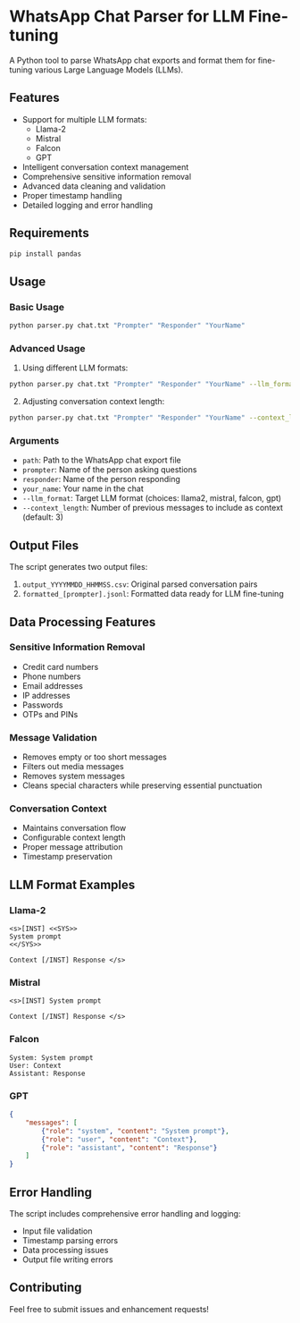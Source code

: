 # WhatsApp Chat Parser for LLM Fine-tuning

A Python tool to parse WhatsApp chat exports and format them for fine-tuning various Large Language Models (LLMs).

## Features

- Support for multiple LLM formats:
  - Llama-2
  - Mistral
  - Falcon
  - GPT
- Intelligent conversation context management
- Comprehensive sensitive information removal
- Advanced data cleaning and validation
- Proper timestamp handling
- Detailed logging and error handling

## Requirements

```bash
pip install pandas
```

## Usage

### Basic Usage

```bash
python parser.py chat.txt "Prompter" "Responder" "YourName"
```

### Advanced Usage

1. Using different LLM formats:
```bash
python parser.py chat.txt "Prompter" "Responder" "YourName" --llm_format mistral
```

2. Adjusting conversation context length:
```bash
python parser.py chat.txt "Prompter" "Responder" "YourName" --context_length 5
```

### Arguments

- `path`: Path to the WhatsApp chat export file
- `prompter`: Name of the person asking questions
- `responder`: Name of the person responding
- `your_name`: Your name in the chat
- `--llm_format`: Target LLM format (choices: llama2, mistral, falcon, gpt)
- `--context_length`: Number of previous messages to include as context (default: 3)

## Output Files

The script generates two output files:

1. `output_YYYYMMDD_HHMMSS.csv`: Original parsed conversation pairs
2. `formatted_[prompter].jsonl`: Formatted data ready for LLM fine-tuning

## Data Processing Features

### Sensitive Information Removal
- Credit card numbers
- Phone numbers
- Email addresses
- IP addresses
- Passwords
- OTPs and PINs

### Message Validation
- Removes empty or too short messages
- Filters out media messages
- Removes system messages
- Cleans special characters while preserving essential punctuation

### Conversation Context
- Maintains conversation flow
- Configurable context length
- Proper message attribution
- Timestamp preservation

## LLM Format Examples

### Llama-2
```
<s>[INST] <<SYS>>
System prompt
<</SYS>>

Context [/INST] Response </s>
```

### Mistral
```
<s>[INST] System prompt

Context [/INST] Response </s>
```

### Falcon
```
System: System prompt
User: Context
Assistant: Response
```

### GPT
```json
{
    "messages": [
        {"role": "system", "content": "System prompt"},
        {"role": "user", "content": "Context"},
        {"role": "assistant", "content": "Response"}
    ]
}
```

## Error Handling

The script includes comprehensive error handling and logging:
- Input file validation
- Timestamp parsing errors
- Data processing issues
- Output file writing errors

## Contributing

Feel free to submit issues and enhancement requests!
